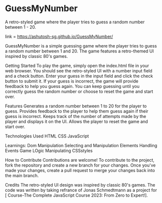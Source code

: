 # GuessMyNumber

A retro-styled game where the player tries to guess a random number between 1 - 20.

link = https://ashutosh-sg.github.io/GuessMyNumber/

GuessMyNumber is a simple guessing game where the player tries to guess a random number
between 1 and 20. The game features a retro-themed UI inspired by classic 80's games.

Getting Started
To play the game, simply open the index.html file in your web browser. You should see 
the retro-styled UI with a number input field and a check button. Enter your guess in 
the input field and click the check button to submit it. If your guess is incorrect, 
the game will provide feedback to help you guess again. You can keep guessing until 
you correctly guess the random number or choose to reset the game and start over.

Features
Generates a random number between 1 to 20 for the player to guess.
Provides feedback to the player to help them guess again if their guess is incorrect.
Keeps track of the number of attempts made by the player and displays it on the UI.
Allows the player to reset the game and start over.

Technologies Used
HTML
CSS
JavaScript

Learnings:
Dom Manipulation
Selecting and Manipulation Elements
Handling Events
Game LOgic
Manipulating CSSstyles

How to Contribute
Contributions are welcome! To contribute to the project, fork the repository and create 
a new branch for your changes. Once you've made your changes, create a pull request to 
merge your changes back into the main branch.

Credits
The retro-styled UI design was inspired by classic 80's games. The code was written by 
taking refrance of Jonas Schmedtmann  as a project for [ Course-The Complete JavaScript 
Course 2023: From Zero to Expert!].

